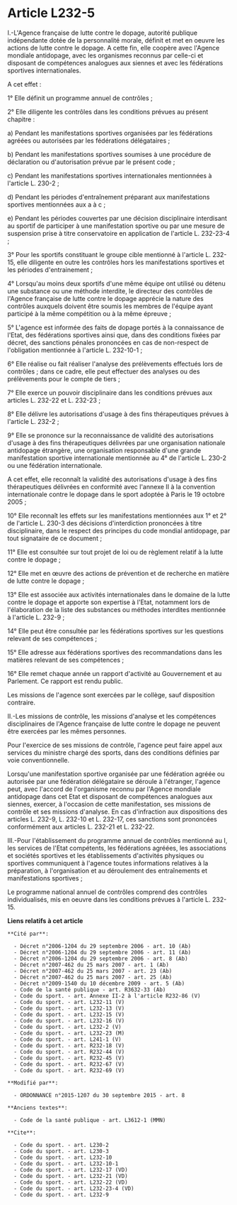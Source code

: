 # Article L232-5

I.-L'Agence française de lutte contre le dopage, autorité publique indépendante dotée de la personnalité morale, définit et
met en oeuvre les actions de lutte contre le dopage. A cette fin, elle coopère avec l'Agence mondiale antidopage, avec les
organismes reconnus par celle-ci et disposant de compétences analogues aux siennes et avec les fédérations sportives
internationales. 

A cet effet : 

1° Elle définit un programme annuel de contrôles ; 

2° Elle diligente les contrôles dans les conditions prévues au présent chapitre : 

a) Pendant les manifestations sportives organisées par les fédérations agréées ou autorisées par les fédérations
délégataires ; 

b) Pendant les manifestations sportives soumises à une procédure de déclaration ou d'autorisation prévue par le présent
code ; 

c) Pendant les manifestations sportives internationales mentionnées à l'article L. 230-2 ; 

d) Pendant les périodes d'entraînement préparant aux manifestations sportives mentionnées aux a à c ; 

e) Pendant les périodes couvertes par une décision disciplinaire interdisant au sportif de participer à une manifestation
sportive ou par une mesure de suspension prise à titre conservatoire en application de l'article L. 232-23-4 ; 

3° Pour les sportifs constituant le groupe cible mentionné à l'article L. 232-15, elle diligente en outre les contrôles hors
les manifestations sportives et les périodes d'entrainement ; 

4° Lorsqu'au moins deux sportifs d'une même équipe ont utilisé ou détenu une substance ou une méthode interdite, le directeur
des contrôles de l'Agence française de lutte contre le dopage apprécie la nature des contrôles auxquels doivent être soumis
les membres de l'équipe ayant participé à la même compétition ou à la même épreuve ; 

5° L'agence est informée des faits de dopage portés à la connaissance de l'Etat, des fédérations sportives ainsi que, dans
des conditions fixées par décret, des sanctions pénales prononcées en cas de non-respect de l'obligation mentionnée à
l'article L. 232-10-1 ; 

6° Elle réalise ou fait réaliser l'analyse des prélèvements effectués lors de contrôles ; dans ce cadre, elle peut effectuer
des analyses ou des prélèvements pour le compte de tiers ; 

7° Elle exerce un pouvoir disciplinaire dans les conditions prévues aux articles L. 232-22 et L. 232-23 ; 

8° Elle délivre les autorisations d'usage à des fins thérapeutiques prévues à l'article L. 232-2 ; 

9° Elle se prononce sur la reconnaissance de validité des autorisations d'usage à des fins thérapeutiques délivrées par une
organisation nationale antidopage étrangère, une organisation responsable d'une grande manifestation sportive internationale
mentionnée au 4° de l'article L. 230-2 ou une fédération internationale. 

A cet effet, elle reconnaît la validité des autorisations d'usage à des fins thérapeutiques délivrées en conformité avec
l'annexe II à la convention internationale contre le dopage dans le sport adoptée à Paris le 19 octobre 2005 ; 

10° Elle reconnaît les effets sur les manifestations mentionnées aux 1° et 2° de l'article L. 230-3 des décisions
d'interdiction prononcées à titre disciplinaire, dans le respect des principes du code mondial antidopage, par tout
signataire de ce document ; 

11° Elle est consultée sur tout projet de loi ou de règlement relatif à la lutte contre le dopage ; 

12° Elle met en œuvre des actions de prévention et de recherche en matière de lutte contre le dopage ; 

13° Elle est associée aux activités internationales dans le domaine de la lutte contre le dopage et apporte son expertise à
l'Etat, notamment lors de l'élaboration de la liste des substances ou méthodes interdites mentionnée à l'article L. 232-9 ; 

14° Elle peut être consultée par les fédérations sportives sur les questions relevant de ses compétences ; 

15° Elle adresse aux fédérations sportives des recommandations dans les matières relevant de ses compétences ; 

16° Elle remet chaque année un rapport d'activité au Gouvernement et au Parlement. Ce rapport est rendu public. 

Les missions de l'agence sont exercées par le collège, sauf disposition contraire. 

II.-Les missions de contrôle, les missions d'analyse et les compétences disciplinaires de l'Agence française de lutte contre
le dopage ne peuvent être exercées par les mêmes personnes. 

Pour l'exercice de ses missions de contrôle, l'agence peut faire appel aux services du ministre chargé des sports, dans des
conditions définies par voie conventionnelle. 

Lorsqu'une manifestation sportive organisée par une fédération agréée ou autorisée par une fédération délégataire se déroule
à l'étranger, l'agence peut, avec l'accord de l'organisme reconnu par l'Agence mondiale antidopage dans cet Etat et disposant
de compétences analogues aux siennes, exercer, à l'occasion de cette manifestation, ses missions de contrôle et ses missions
d'analyse. En cas d'infraction aux dispositions des articles L. 232-9, L. 232-10 et L. 232-17, ces sanctions sont prononcées
conformément aux articles L. 232-21 et L. 232-22. 

III.-Pour l'établissement du programme annuel de contrôles mentionné au I, les services de l'Etat compétents, les fédérations
agréées, les associations et sociétés sportives et les établissements d'activités physiques ou sportives communiquent à
l'agence toutes informations relatives à la préparation, à l'organisation et au déroulement des entraînements et
manifestations sportives ; 

Le programme national annuel de contrôles comprend des contrôles individualisés, mis en oeuvre dans les conditions prévues à
l'article L. 232-15.

**Liens relatifs à cet article**

	**Cité par**:

	  - Décret n°2006-1204 du 29 septembre 2006 - art. 10 (Ab)
	  - Décret n°2006-1204 du 29 septembre 2006 - art. 11 (Ab)
	  - Décret n°2006-1204 du 29 septembre 2006 - art. 8 (Ab)
	  - Décret n°2007-462 du 25 mars 2007 - art. 1 (Ab)
	  - Décret n°2007-462 du 25 mars 2007 - art. 23 (Ab)
	  - Décret n°2007-462 du 25 mars 2007 - art. 25 (Ab)
	  - Décret n°2009-1540 du 10 décembre 2009 - art. 5 (Ab)
	  - Code de la santé publique - art. R3632-33 (Ab)
	  - Code du sport. - art. Annexe II-2 à l'article R232-86 (V)
	  - Code du sport. - art. L232-11 (V)
	  - Code du sport. - art. L232-13 (V)
	  - Code du sport. - art. L232-15 (V)
	  - Code du sport. - art. L232-16 (V)
	  - Code du sport. - art. L232-2 (V)
	  - Code du sport. - art. L232-23 (M)
	  - Code du sport. - art. L241-1 (V)
	  - Code du sport. - art. R232-18 (V)
	  - Code du sport. - art. R232-44 (V)
	  - Code du sport. - art. R232-45 (V)
	  - Code du sport. - art. R232-67 (V)
	  - Code du sport. - art. R232-69 (V)

	**Modifié par**:

	  - ORDONNANCE n°2015-1207 du 30 septembre 2015 - art. 8

	**Anciens textes**:

	  - Code de la santé publique - art. L3612-1 (MMN)

	**Cite**:

	  - Code du sport. - art. L230-2
	  - Code du sport. - art. L230-3
	  - Code du sport. - art. L232-10
	  - Code du sport. - art. L232-10-1
	  - Code du sport. - art. L232-17 (VD)
	  - Code du sport. - art. L232-21 (VD)
	  - Code du sport. - art. L232-22 (VD)
	  - Code du sport. - art. L232-23-4 (VD)
	  - Code du sport. - art. L232-9
